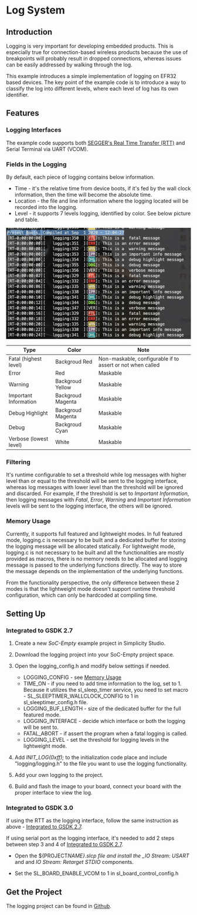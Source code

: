 <!-- Author: Zhen Fu -->

# Log System

## Introduction

Logging is very important for developing embedded products. This is especially true for connection-based wireless products because the use of breakpoints will probably result in dropped connections, whereas issues can be easily addressed by walking through the log.

This example introduces a simple implementation of logging on EFR32 based devices. The key point of the example code is to introduce a way to classify the log into different levels, where each level of log has its own identifier.

## Features

### Logging Interfaces

The example code supports both [SEGGER's Real Time Transfer (RTT)](https://www.segger.com/products/debug-probes/j-link/technology/about-real-time-transfer/) and Serial Terminal via UART (VCOM).

### Fields in the Logging

By default, each piece of logging contains below information.

- Time - it's the relative time from device boots, if it's fed by the wall clock information, then the time will become the absolute time.
- Location - the file and line information where the logging located will be recorded into the logging.
- Level - it supports 7 levels logging, identified by color. See below picture and table.

![Demo Screenshot](./doc/images/demo_screenshot.jpg)

| Type                   | Color             | Note                                                       |
| ---------------------- | ----------------- | ---------------------------------------------------------- |
| Fatal (highest level)  | Backgroud Red     | Non-maskable, configurable if to assert or not when called |
| Error                  | Red               | Maskable                                                   |
| Warning                | Backgroud Yellow  | Maskable                                                   |
| Important Information  | Backgroud Magenta | Maskable                                                   |
| Debug Highlight        | Backgroud Magenta | Maskable                                                   |
| Debug                  | Backgroud Cyan    | Maskable                                                   |
| Verbose (lowest level) | White             | Maskable                                                   |

### Filtering

It's runtime configurable to set a threshold while log messages with higher level than or equal to the threshold will be sent to the logging interface, whereas log messages with lower level than the threshold will be ignored and discarded. For example, if the threshold is set to _Important Information_, then logging messages with _Fatal_, _Error_, _Warning_ and _Important Information_ levels will be sent to the logging interface, the others will be ignored.

### Memory Usage

Currently, it supports full featured and lightweight modes. In full featured mode, logging.c is necessary to be built and a dedicated buffer for storing the logging message will be allocated statically. For lightweight mode, logging.c is not necessary to be built and all the functionalities are mostly provided as macros, there is no memory needs to be allocated and logging message is passed to the underlying functions directly. The way to store the message depends on the implementation of the underlying functions.

From the functionality perspective, the only difference between these 2 modes is that the lightweight mode doesn't support runtime threshold configuration, which can only be hardcoded at compiling time.

## Setting Up

### Integrated to GSDK 2.7

1. Create a new _SoC-Empty_ example project in Simplicity Studio.

2. Download the logging project into your SoC-Empty project space.

3. Open the logging_config.h and modify below settings if needed.

   - LOGGING_CONFIG - see [Memory Usage](#memory-usage)
   - TIME_ON - if you need to add time information to the log, set to 1. Because it utilizes the sl_sleep_timer service, you need to set macro - SL_SLEEPTIMER_WALLCLOCK_CONFIG to 1 in sl_sleeptimer_config.h file.
   - LOGGING_BUF_LENGTH - size of the dedicated buffer for the full featured mode.
   - LOGGING_INTERFACE - decide which interface or both the logging will be sent to.
   - FATAL_ABORT - if assert the program when a fatal logging is called.
   - LOGGING_LEVEL - set the threshold for logging levels in the lightweight mode.

4. Add _INIT_LOG(0xff);_ to the initialization code place and include "logging/logging.h" to the file you want to use the logging functionality.

5. Add your own logging to the project.

6. Build and flash the image to your board, connect your board with the proper interface to view the log.

### Integrated to GSDK 3.0

If using the RTT as the logging interface, follow the same instruction as above - [Integrated to GSDK 2.7](#integrated-to-gsdk-2.7).

If using serial port as the logging interface, it's needed to add 2 steps between step 3 and 4 of [Integrated to GSDK 2.7](#integrated-to-gsdk-2.7).

- Open the \${PROJECT*NAME}.slcp file and install the \_IO Stream: USART* and and _IO Stream: Retarget STDIO_ components.

- Set the SL_BOARD_ENABLE_VCOM to 1 in sl_board_control_config.h

## Get the Project

The logging project can be found in [Github](https://github.com/silabs-kevin/logging).
